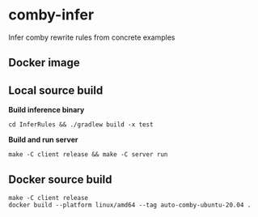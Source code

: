 # comby-infer

Infer comby rewrite rules from concrete examples

## Docker image

## Local source build

**Build inference binary**

```
cd InferRules && ./gradlew build -x test
```

**Build and run server**

```
make -C client release && make -C server run
```

## Docker source build

```
make -C client release
docker build --platform linux/amd64 --tag auto-comby-ubuntu-20.04 .
```
